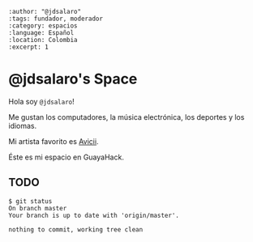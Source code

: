 
```{post} 2023-07-18
:author: "@jdsalaro"
:tags: fundador, moderador
:category: espacios
:language: Español
:location: Colombia
:excerpt: 1
```

# @jdsalaro's Space

Hola soy `@jdsalaro`! 

Me gustan los computadores, la música electrónica, los deportes y los idiomas. 

Mi artista favorito es [Avicii](https://en.wikipedia.org/wiki/Avicii).

Éste es mi espacio en GuayaHack.

## TODO

```console
$ git status 
On branch master
Your branch is up to date with 'origin/master'.

nothing to commit, working tree clean
```
